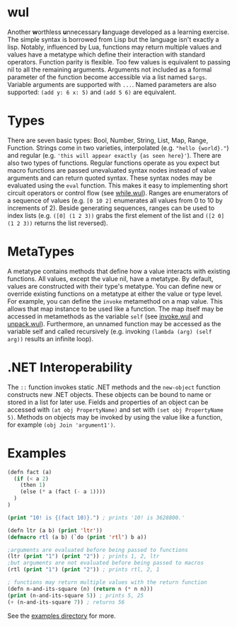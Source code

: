 wul
========
Another **w**orthless **u**nnecessary **l**anguage developed as a learning exercise. The simple syntax is borrowed from Lisp but the language isn't exactly a lisp.  Notably, influenced by Lua, functions may return multiple values and values have a metatype which define their interaction with standard operators. Function parity is flexible. Too few values is equivalent to passing nil to all the remaining arguments. Arguments not included as a formal parameter of the function become accessible via a list named `$args`. Variable arguments are supported with `...`. Named parameters are also supported: `(add y: 6 x: 5)` and `(add 5 6)` are equivalent.

Types
======
There are seven basic types: Bool, Number, String, List, Map, Range, Function. Strings come in two varieties, interpolated (e.g. `"hello {world}."`) and regular (e.g. `'this will appear exactly {as seen here}'`). There are also two types of functions. Regular functions operate as you expect but macro functions are passed unevaluated syntax nodes instead of value arguments and can return quoted syntax. These syntax nodes may be evaluated using the `eval` function. This makes it easy to implementing short circuit operators or control flow (see [while.wul](Examples/while.wul)). Ranges are enumerators of a sequence of values (e.g. `[0 10 2]` enumerates all values from 0 to 10 by increments of 2). Beside generating sequences, ranges can be used to index lists (e.g. `([0] (1 2 3))` grabs the first element of the list and `([2 0] (1 2 3))` returns the list reversed).

MetaTypes
=========
A metatype contains methods that define how a value interacts with existing functions. All values, except the value nil, have a metatype. By default, values are constructed with their type's metatype. You can define new or override existing functions on a metatype at either the value or type level. For example, you can define the `invoke` metamethod on a map value. This allows that map instance to be used like a function. The map itself may be accessed in metamethods as the variable `self` (see [invoke.wul](Examples/invoke.wul) and [unpack.wul](Examples/unpack.wul)). Furthermore, an unnamed function may be accessed as the variable self and called recursively (e.g. invoking `(lambda (arg) (self arg))` results an infinite loop).

.NET Interoperability
=====================
The `::` function invokes static .NET methods and the `new-object` function constructs new .NET objects. These objects can be bound to name or stored in a list for later use. Fields and properties of an object can be accessed with `(at obj PropertyName)` and set with `(set obj PropertyName 5)`. Methods on objects may be invoked by using the value like a function, for example `(obj Join 'argument1')`.

Examples
=======
```lisp
(defn fact (a) 
  (if (< a 2) 
    (then 1)
    (else (* a (fact (- a 1))))
  )
)

(print "10! is {(fact 10)}.") ; prints '10! is 3628800.'
```

```lisp
(defn ltr (a b) (print 'ltr'))
(defmacro rtl (a b) (`do (print 'rtl') b a))

;arguments are evaluated before being passed to functions
(ltr (print "1") (print "2")) ; prints 1, 2, ltr 
;but arguments are not evaluated before being passed to macros
(rtl (print "1") (print "2")) ; prints rtl, 2, 1 
```

```lisp
; functions may return multiple values with the return function
(defn n-and-its-square (n) (return n (* n n)))
(print (n-and-its-square 5)) ; prints 5, 25 
(+ (n-and-its-square 7)) ; returns 56
```

See the [examples directory](Examples) for more.
